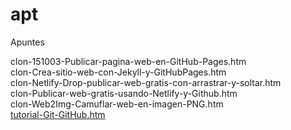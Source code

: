 # apt

Apuntes

clon-151003-Publicar-pagina-web-en-GitHub-Pages.htm  
clon-Crea-sitio-web-con-Jekyll-y-GitHubPages.htm  
clon-Netlify-Drop-publicar-web-gratis-con-arrastrar-y-soltar.htm  
clon-Publicar-web-gratis-usando-Netlify-y-Github.htm  
clon-Web2Img-Camuflar-web-en-imagen-PNG.htm  
[tutorial-Git-GitHub.htm](https://fjfe.github.io/apt/tutorial-Git-GitHub.htm)
